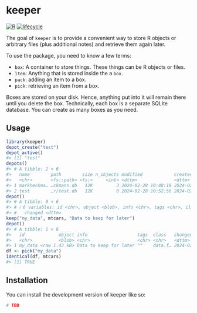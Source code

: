 
<!-- README.md is generated from README.Rmd. Please edit that file -->

# keeper

<!-- badges -->

[![R](https://img.shields.io/badge/language-R-blue)]()
[![lifecycle](https://img.shields.io/badge/lifecycle-experimental-orange)]()
<!-- badges -->

The goal of `keeper` is to provide a convenient way to store R objects
or arbitrary files (plus additional notes) and retrieve them again
later.

To use the package, you need to know a few terms:

- `box`: A container to store things. These things can be R objects or
  files.
- `ìtem`: Anything that is stored inside the a `box`.
- `pack`: adding an item to a box.
- `pick`: retrieving an item from a box.

Boxes are stored on your disk. Hence, anything put into it will remain
there until you delete the box. Technically, each box is a separate
SQLite database. You can create as many boxes as you need.

## Usage

``` r
library(keeper)
depot_create("test")
depot_active()
#> [1] "test"
depots()
#> # A tibble: 2 × 6
#>   name        path        size n_objects modified            created            
#>   <chr>       <fs::path> <fs:>     <int> <dttm>              <dttm>             
#> 1 markheckma… …ckmann.db   12K         3 2024-02-28 10:48:18 2024-02-27 23:32:06
#> 2 test        …r/test.db   12K         0 2024-02-28 10:52:56 2024-02-28 10:52:56
depot()
#> # A tibble: 0 × 6
#> # ℹ 6 variables: id <chr>, object <blob>, info <chr>, tags <chr>, class <chr>,
#> #   changed <dttm>
keep("my_data", mtcars, "Data to keep for later")
depot()
#> # A tibble: 1 × 6
#>   id             object info                   tags  class   changed            
#>   <chr>          <blob> <chr>                  <chr> <chr>   <dttm>             
#> 1 my_data <raw 1.43 kB> Data to keep for later ""    data.f… 2024-02-28 10:52:56
df <- pick("my_data")
identical(df, mtcars)
#> [1] TRUE
```

## Installation

You can install the development version of keeper like so:

``` r
# TBD
```
